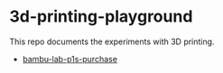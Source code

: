 # 3d-printing-playground

This repo documents the experiments with 3D printing.


- [bambu-lab-p1s-purchase](./bambu-lab-p1s-purchase.md)
